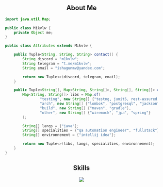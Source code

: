 <h2 align="center">About Me</h2>

```java
import java.util.Map;

public class Mikvlw {
    private Object me;
}

public class Attributes extends Mikvlw {

    public Tuple<String, String, String> contact() {
        String discord = "m1kvlw";
        String telegram = "t.me/m1kvlw";
        String email = "ishagunmv@yandex.com";

        return new Tuple<>(discord, telegram, email);
    }

    public Tuple<String[], Map<String, String[]>, String[], String[]> coding() {
        Map<String, String[]> libs = Map.of(
                "testing", new String[] {"testng, junit5, rest-assured, selenide, assertj, hamcrest", "allure"},
                "arch", new String[] {"lombok", "postgresql", "jackson", "javax", "mongodb", "rabbitmq", "slf4j"},
                "build", new String[] {"maven", "gradle"},
                "other", new String[] {"wiremock", "jpa", "spring"}
        );

        String[] langs = {"java"};
        String[] specialities = {"qa automation engineer", "fullstack"};
        String[] environnement = {"intellij idea"};

        return new Tuple<>(libs, langs, specialities, environnement);
    }
}
```
<h2 align="center">Skills </h2>

<p align="center">
  <a href="https://skillicons.dev">
    <img src="https://skillicons.dev/icons?i=java,idea,jenkins,selenium,linux,docker,postgres,mongo,rabbitmq" />
  </a>
</p>
